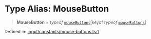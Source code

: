 # Type Alias: MouseButton

> **MouseButton** = *typeof* [`mouseButtons`](../variables/mouseButtons.md)\[keyof *typeof* [`mouseButtons`](../variables/mouseButtons.md)\]

Defined in: [input/constants/mouse-buttons.ts:1](https://github.com/Forge-Game-Engine/Forge/blob/7b95769650b59c5ba12aa490e41717344ca6bf1e/src/input/constants/mouse-buttons.ts#L1)
